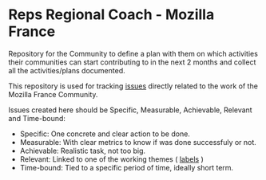 # Reps Regional Coach - Mozilla France

Repository for the Community to define a plan with them on which activities their communities can start contributing to in the next 2 months and collect all the  activities/plans documented.

This repository is used for tracking [issues](https://github.com/edovio/RepsRegionalCoach_MozillaFrance/issues) directly related to the work of the Mozilla France Community.

Issues created here should be Specific, Measurable, Achievable, Relevant and Time-bound:

 * Specific: One concrete and clear action to be done.
 * Measurable: With clear metrics to know if was done successfuly or not.
 * Achievable: Realistic task, not too big.
 * Relevant: Linked to one of the working themes ( [labels](https://github.com/edovio/RepsRegionalCoach_MozillaFrance/labels) )
 * Time-bound: Tied to a specific period of time, ideally short term.
